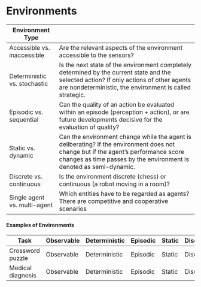 # Environments

| Environment Type | |
| --------------------------- | ---------------------------------------------------------------------- |
| Accessible vs. inaccessible | Are the relevant aspects of the environment accessible to the sensors? |
| Deterministic vs. stochastic | Is the next state of the environment completely determined by the current state and the selected action? If only actions of other agents are nondeterministic, the environment is called strategic. |
| Episodic vs. sequential | Can the quality of an action be evaluated within an episode (perception + action), or are future developments decisive for the evaluation of quality? |
| Static vs. dynamic | Can the environment change while the agent is deliberating? If the environment does not change but if the agent’s performance score changes as time passes by the environment is denoted as semi-dynamic. |
| Discrete vs. continuous | Is the environment discrete (chess) or continuous (a robot moving in a room)? |
| Single agent vs. multi-agent | Which entities have to be regarded as agents? There are competitive and cooperative scenarios |

#### Examples of Environments

| Task | Observable | Deterministic | Episodic | Static | Discrete | Agents |
| ----------------- | -------------- | ------ | ------ | --------- | -------| --------- | 
| Crossword puzzle | Observable | Deterministic | Episodic | Static | Discrete | Agents |
| Medical diagnosis | Observable | Deterministic | Episodic | Static | Discrete | Agents |